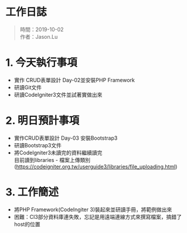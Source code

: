 工作日誌
===

> 時間：2019-10-02  
> 作者：Jason.Lu

# 1. 今天執行事項
- 實作 CRUD表單設計 Day-02並安裝PHP Framework
- 研讀Git文件
- 研讀CodeIgniter3文件並試著實做出來
# 2. 明日預計事項
- 實作CRUD表單設計 Day-03 安裝Bootstrap3
- 研讀Bootstrap3文件
- 將CodeIgniter3未讀完的資料繼續讀完  
  目前讀到libraries - 檔案上傳類別  (https://codeigniter.org.tw/userguide3/libraries/file_uploading.html)
# 3. 工作簡述
- 將PHP Framework(CodeIngiter 3)裝起來並研讀手冊，將範例做出來
- 困難：CI3部分資料庫連失敗，忘記是用遠端連線方式來撰寫檔案，搞錯了host的位置
